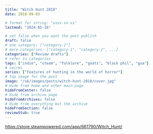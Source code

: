 ```yaml
---
title: "Witch Hunt 2018"
date: 2018-09-03

# format for string: "xxxx-xx-xx"
lastmod: "2024-05-26"

# set false when you want the post publish
draft: false
# one category: ["category-1"]
# more categories: ["category-1", "category-2", ...]
categories: ["Review drafts"]
# refer to categories
tags: ["indie", "steam", "folklore", "goats", "black phil", "gua"]
# seires
series: ["Features of hunting in the world of horror"]
# Top image for the post
image: "/uk/images/posts/witch-hunt-2018/cover.jpg"
# Hide from home and other main page
hideFromCenter: false
# Hide from archive page
hideFromArchives: false
# Hide from everything but the archive
hideFromSection: false
reviewStub: true
---
```

https://store.steampowered.com/app/661790/Witch_Hunt/
<!--more-->